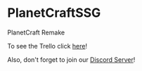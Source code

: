 # PlanetCraftSSG
PlanetCraft Remake

To see the Trello click [here](https://trello.com/b/NJuRe1Io/planetcraftssg)!

Also, don't forget to join our [Discord Server](https://discord.gg/wJRFbnC)!

